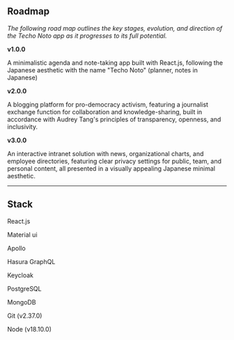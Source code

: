 ## Roadmap

_The following road map outlines the key stages, evolution, and direction of the Techo Noto app as it progresses to its full potential._

**v1.0.0**

A minimalistic agenda and note-taking app built with React.js, following the Japanese aesthetic with the name "Techo Noto" (planner, notes in Japanese)

**v2.0.0**

A blogging platform for pro-democracy activism, featuring a journalist exchange function for collaboration and knowledge-sharing, built in accordance with Audrey Tang's principles of transparency, openness, and inclusivity.

**v3.0.0**

An interactive intranet solution with news, organizational charts, and employee directories, featuring clear privacy settings for public, team, and personal content, all presented in a visually appealing Japanese minimal aesthetic.

---

## Stack

React.js

Material ui

Apollo

Hasura GraphQL

Keycloak

PostgreSQL

MongoDB

Git (v2.37.0)

Node (v18.10.0)